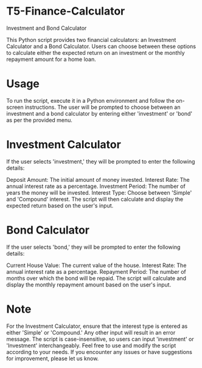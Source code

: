 # T5-Finance-Calculator
Investment and Bond Calculator

This Python script provides two financial calculators: an Investment Calculator and a Bond Calculator. Users can choose between these options to calculate either the expected return on an investment or the monthly repayment amount for a home loan.

# **Usage**
To run the script, execute it in a Python environment and follow the on-screen instructions. The user will be prompted to choose between an investment and a bond calculator by entering either 'investment' or 'bond' as per the provided menu.

# **Investment Calculator**

If the user selects 'investment,' they will be prompted to enter the following details:

Deposit Amount: The initial amount of money invested.
Interest Rate: The annual interest rate as a percentage.
Investment Period: The number of years the money will be invested.
Interest Type: Choose between 'Simple' and 'Compound' interest.
The script will then calculate and display the expected return based on the user's input.

# **Bond Calculator**
If the user selects 'bond,' they will be prompted to enter the following details:

Current House Value: The current value of the house.
Interest Rate: The annual interest rate as a percentage.
Repayment Period: The number of months over which the bond will be repaid.
The script will calculate and display the monthly repayment amount based on the user's input.

# **Note**
For the Investment Calculator, ensure that the interest type is entered as either 'Simple' or 'Compound.' Any other input will result in an error message.
The script is case-insensitive, so users can input 'investment' or 'Investment' interchangeably.
Feel free to use and modify the script according to your needs. If you encounter any issues or have suggestions for improvement, please let us know.
